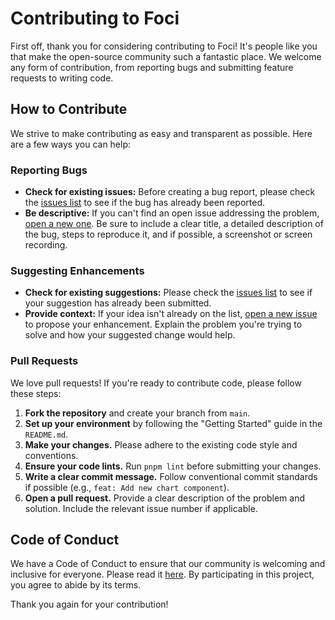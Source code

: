 # Contributing to Foci

First off, thank you for considering contributing to Foci! It's people like you that make the open-source community such a fantastic place. We welcome any form of contribution, from reporting bugs and submitting feature requests to writing code.

## How to Contribute

We strive to make contributing as easy and transparent as possible. Here are a few ways you can help:

### Reporting Bugs

- **Check for existing issues:** Before creating a bug report, please check the [issues list](https://github.com/luckygoswami/foci/issues) to see if the bug has already been reported.
- **Be descriptive:** If you can't find an open issue addressing the problem, [open a new one](https://github.com/luckygoswami/foci/issues/new). Be sure to include a clear title, a detailed description of the bug, steps to reproduce it, and if possible, a screenshot or screen recording.

### Suggesting Enhancements

- **Check for existing suggestions:** Please check the [issues list](https://github.com/luckygoswami/foci/issues) to see if your suggestion has already been submitted.
- **Provide context:** If your idea isn't already on the list, [open a new issue](https://github.com/luckygoswami/foci/issues/new) to propose your enhancement. Explain the problem you're trying to solve and how your suggested change would help.

### Pull Requests

We love pull requests! If you're ready to contribute code, please follow these steps:

1.  **Fork the repository** and create your branch from `main`.
2.  **Set up your environment** by following the "Getting Started" guide in the `README.md`.
3.  **Make your changes.** Please adhere to the existing code style and conventions.
4.  **Ensure your code lints.** Run `pnpm lint` before submitting your changes.
5.  **Write a clear commit message.** Follow conventional commit standards if possible (e.g., `feat: Add new chart component`).
6.  **Open a pull request.** Provide a clear description of the problem and solution. Include the relevant issue number if applicable.

## Code of Conduct

We have a Code of Conduct to ensure that our community is welcoming and inclusive for everyone. Please read it [here](CODE_OF_CONDUCT.md). By participating in this project, you agree to abide by its terms.

Thank you again for your contribution!

